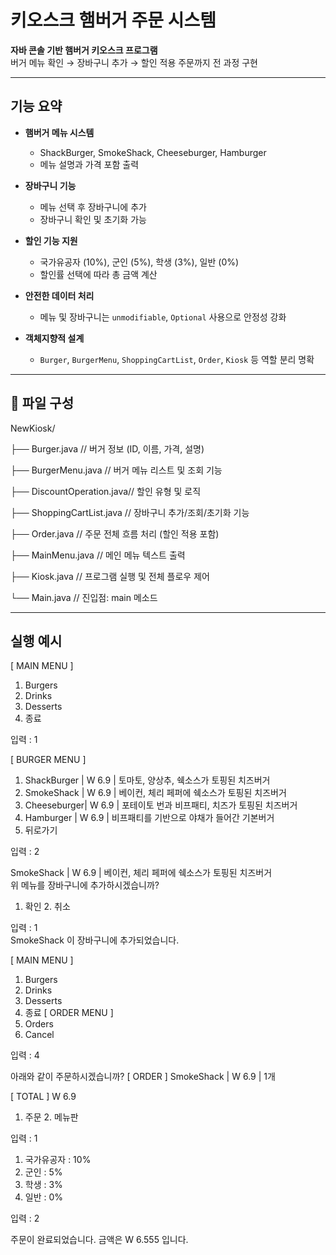 # 키오스크 햄버거 주문 시스템

**자바 콘솔 기반 햄버거 키오스크 프로그램**  
버거 메뉴 확인 → 장바구니 추가 → 할인 적용 주문까지 전 과정 구현  

---

## 기능 요약

- **햄버거 메뉴 시스템**
  - ShackBurger, SmokeShack, Cheeseburger, Hamburger
  - 메뉴 설명과 가격 포함 출력

- **장바구니 기능**
  - 메뉴 선택 후 장바구니에 추가
  - 장바구니 확인 및 초기화 가능

- **할인 기능 지원**
  - 국가유공자 (10%), 군인 (5%), 학생 (3%), 일반 (0%)
  - 할인률 선택에 따라 총 금액 계산

- **안전한 데이터 처리**
  - 메뉴 및 장바구니는 `unmodifiable`, `Optional` 사용으로 안정성 강화

- **객체지향적 설계**
  - `Burger`, `BurgerMenu`, `ShoppingCartList`, `Order`, `Kiosk` 등 역할 분리 명확

---

## 📁 파일 구성
NewKiosk/ 

├── Burger.java // 버거 정보 (ID, 이름, 가격, 설명)

├── BurgerMenu.java // 버거 메뉴 리스트 및 조회 기능 

├── DiscountOperation.java// 할인 유형 및 로직 

├── ShoppingCartList.java // 장바구니 추가/조회/초기화 기능 

├── Order.java // 주문 전체 흐름 처리 (할인 적용 포함) 

├── MainMenu.java // 메인 메뉴 텍스트 출력 

├── Kiosk.java // 프로그램 실행 및 전체 플로우 제어 

└── Main.java // 진입점: main 메소드

---

## 실행 예시

[ MAIN MENU ]
1. Burgers
2. Drinks
3. Desserts
0. 종료

입력 : 1

[ BURGER MENU ]
1. ShackBurger | W 6.9 | 토마토, 양상추, 쉑소스가 토핑된 치즈버거
2. SmokeShack  | W 6.9 | 베이컨, 체리 페퍼에 쉑소스가 토핑된 치즈버거
3. Cheeseburger| W 6.9 | 포테이토 번과 비프패티, 치즈가 토핑된 치즈버거
4. Hamburger   | W 6.9 | 비프패티를 기반으로 야채가 들어간 기본버거
0. 뒤로가기

입력 : 2

SmokeShack | W 6.9 | 베이컨, 체리 페퍼에 쉑소스가 토핑된 치즈버거  
위 메뉴를 장바구니에 추가하시겠습니까?  
1. 확인       2. 취소

입력 : 1  
SmokeShack 이 장바구니에 추가되었습니다.

[ MAIN MENU ]
1. Burgers
2. Drinks
3. Desserts
0. 종료
[ ORDER MENU ]
4. Orders
5. Cancel

입력 : 4

아래와 같이 주문하시겠습니까?
[ ORDER ]
SmokeShack | W 6.9 | 1개

[ TOTAL ]
W 6.9

1. 주문         2. 메뉴판

입력 : 1

1. 국가유공자 : 10%  
2. 군인       : 5%  
3. 학생       : 3%  
4. 일반       : 0%

입력 : 2

주문이 완료되었습니다. 금액은 W 6.555 입니다.

